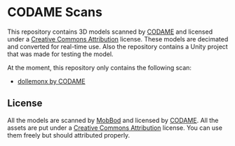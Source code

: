 CODAME Scans
============

This repository contains 3D models scanned by [CODAME] and licensed under a
[Creative Commons Attribution] license. These models are decimated and
converted for real-time use. Also the repository contains a Unity project
that was made for testing the model.

At the moment, this repository only contains the following scan:

- [dollemonx by CODAME]

License
-------

All the models are scanned by [MobBod] and licensed by [CODAME]. All the assets
are put under a [Creative Commons Attribution] license. You can use them freely
but should attributed properly.

[CODAME]: http://codame.com/
[Creative Commons Attribution]: https://creativecommons.org/licenses/by/4.0/
[dollemonx by CODAME]: https://sketchfab.com/models/0c7ce1376ade4b23a986916befa83e31
[MobBod]: http://codame.com/projects/modbod
